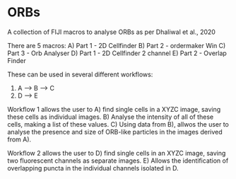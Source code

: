 # ORBs
A collection of FIJI macros to analyse ORBs as per Dhaliwal et al., 2020

There are 5 macros:
A) Part 1 - 2D Cellfinder
B) Part 2 - ordermaker Win
C) Part 3 - Orb Analyser
D) Part 1 - 2D Cellfinder 2 channel
E) Part 2 - Overlap Finder


These can be used in several different workflows:
1) A --> B --> C
2) D --> E

Workflow 1 allows the user to A) find single cells in a XYZC image, saving these cells as individual images. B) Analyse the intensity of all of these cells, making a list of these values. C) Using data from B), allwos the user to analyse the presence and size of ORB-like particles in the images derived from A).

Workflow 2 allows the user to D) find single cells in an XYZC image, saving two fluorescent channels as separate images. E) Allows the identification of overlapping puncta in the individual channels isolated in D.
